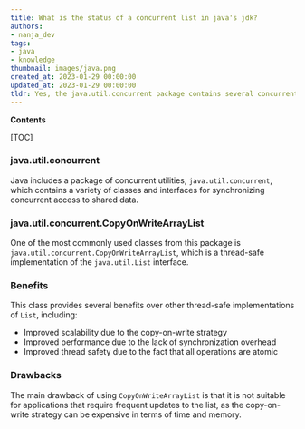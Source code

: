```yaml
---
title: What is the status of a concurrent list in java's jdk?
authors:
- nanja_dev
tags:
- java
- knowledge
thumbnail: images/java.png
created_at: 2023-01-29 00:00:00
updated_at: 2023-01-29 00:00:00
tldr: Yes, the java.util.concurrent package contains several concurrent List implementations, such as ConcurrentLinkedQueue, CopyOnWriteArrayList, and ConcurrentSkipListSet.
---
```


**Contents**

[TOC]

### java.util.concurrent
Java includes a package of concurrent utilities, `java.util.concurrent`, which contains a variety of classes and interfaces for synchronizing concurrent access to shared data.

### java.util.concurrent.CopyOnWriteArrayList
One of the most commonly used classes from this package is `java.util.concurrent.CopyOnWriteArrayList`, which is a thread-safe implementation of the `java.util.List` interface.

### Benefits
This class provides several benefits over other thread-safe implementations of `List`, including:
- Improved scalability due to the copy-on-write strategy
- Improved performance due to the lack of synchronization overhead
- Improved thread safety due to the fact that all operations are atomic

### Drawbacks
The main drawback of using `CopyOnWriteArrayList` is that it is not suitable for applications that require frequent updates to the list, as the copy-on-write strategy can be expensive in terms of time and memory.
